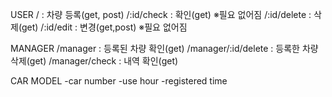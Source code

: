 USER
/ : 차량 등록(get, post)
/:id/check : 확인(get) ※필요 없어짐
/:id/delete : 삭제(get)
/:id/edit : 변경(get,post) ※필요 없어짐

MANAGER
/manager : 등록된 차량 확인(get)
/manager/:id/delete : 등록한 차량 삭제(get)
/manager/check : 내역 확인(get)

CAR MODEL
-car number
-use hour
-registered time